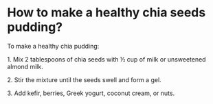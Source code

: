 # How to make a healthy chia seeds pudding?

To make a healthy chia pudding:

1\. Mix 2 tablespoons of chia seeds with ½ cup of milk or unsweetened almond milk.

2\. Stir the mixture until the seeds swell and form a gel.

3\. Add kefir, berries, Greek yogurt, coconut cream, or nuts.